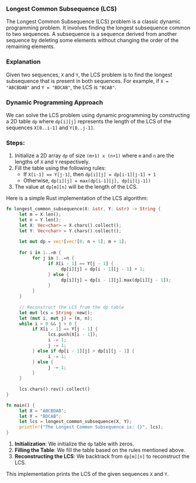 ### Longest Common Subsequence (LCS)

The Longest Common Subsequence (LCS) problem is a classic dynamic programming problem. It involves finding the longest subsequence common to two sequences. A subsequence is a sequence derived from another sequence by deleting some elements without changing the order of the remaining elements.

### Explanation

Given two sequences, `X` and `Y`, the LCS problem is to find the longest subsequence that is present in both sequences. For example, if `X = "ABCBDAB"` and `Y = "BDCAB"`, the LCS is `"BCAB"`.

### Dynamic Programming Approach

We can solve the LCS problem using dynamic programming by constructing a 2D table `dp` where `dp[i][j]` represents the length of the LCS of the sequences `X[0..i-1]` and `Y[0..j-1]`.

### Steps:
1. Initialize a 2D array `dp` of size `(m+1) x (n+1)` where `m` and `n` are the lengths of `X` and `Y` respectively.
2. Fill the table using the following rules:
    - If `X[i-1] == Y[j-1]`, then `dp[i][j] = dp[i-1][j-1] + 1`
    - Otherwise, `dp[i][j] = max(dp[i-1][j], dp[i][j-1])`
3. The value at `dp[m][n]` will be the length of the LCS.

Here is a simple Rust implementation of the LCS algorithm:

```rust
fn longest_common_subsequence(X: &str, Y: &str) -> String {
     let m = X.len();
     let n = Y.len();
     let X: Vec<char> = X.chars().collect();
     let Y: Vec<char> = Y.chars().collect();
     
     let mut dp = vec![vec![0; n + 1]; m + 1];
     
     for i in 1..=m {
          for j in 1..=n {
                if X[i - 1] == Y[j - 1] {
                     dp[i][j] = dp[i - 1][j - 1] + 1;
                } else {
                     dp[i][j] = dp[i - 1][j].max(dp[i][j - 1]);
                }
          }
     }
     
     // Reconstruct the LCS from the dp table
     let mut lcs = String::new();
     let (mut i, mut j) = (m, n);
     while i > 0 && j > 0 {
          if X[i - 1] == Y[j - 1] {
                lcs.push(X[i - 1]);
                i -= 1;
                j -= 1;
          } else if dp[i - 1][j] > dp[i][j - 1] {
                i -= 1;
          } else {
                j -= 1;
          }
     }
     
     lcs.chars().rev().collect()
}

fn main() {
     let X = "ABCBDAB";
     let Y = "BDCAB";
     let lcs = longest_common_subsequence(X, Y);
     println!("The Longest Common Subsequence is: {}", lcs);
}
```

1. **Initialization**: We initialize the `dp` table with zeros.
2. **Filling the Table**: We fill the table based on the rules mentioned above.
3. **Reconstructing the LCS**: We backtrack from `dp[m][n]` to reconstruct the LCS.

This implementation prints the LCS of the given sequences `X` and `Y`.

